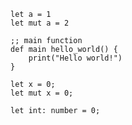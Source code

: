 


```valkyrie
let a = 1
let mut a = 2
```




```valkyrie
;; main function
def main hello_world() {
    print("Hello world!")
}
```

```valkyrie
let x = 0;
let mut x = 0;
```

```valkyrie
let int: number = 0;
```
